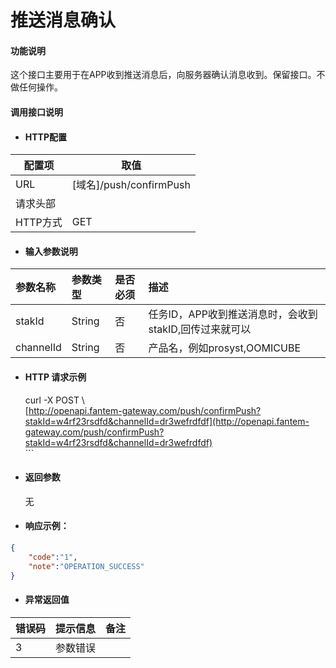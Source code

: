 # 推送消息确认

#### 功能说明

这个接口主要用于在APP收到推送消息后，向服务器确认消息收到。保留接口。不做任何操作。

#### 调用接口说明

* #### HTTP配置

| 配置项 | 取值 |
| --- | --- |
| URL | \[域名\]/push/confirmPush |
| 请求头部 |  |
| HTTP方式 | GET |

* #### 输入参数说明

| 参数名称 | 参数类型 | 是否必须 | 描述 |
| :--- | :--- | :--- | :--- |
| stakId | String | 否 | 任务ID，APP收到推送消息时，会收到stakID,回传过来就可以 |
| channelId | String | 否 | 产品名，例如prosyst,OOMICUBE |

* #### HTTP 请求示例

  curl -X POST \  
  [http://openapi.fantem-gateway.com/push/confirmPush?stakId=w4rf23rsdfd&channelId=dr3wefrdfdf](http://openapi.fantem-gateway.com/push/confirmPush?stakId=w4rf23rsdfd&channelId=dr3wefrdfdf)  
  \`\`\`

* #### 返回参数

  无

* #### 响应示例：

```json
{
    "code":"1",
    "note":"OPERATION_SUCCESS"
}
```

* #### 异常返回值

| 错误码 | 提示信息 | 备注 |
| :--- | :--- | :--- |
| 3 | 参数错误 |  |



